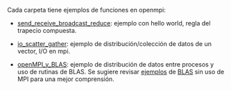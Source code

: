 Cada carpeta tiene ejemplos de funciones en openmpi:

* [send_receive_broadcast_reduce](send_receive_broadcast_reduce): ejemplo con hello world, regla del trapecio compuesta.

* [io_scatter_gather](io_scatter_gather): ejemplo de distribución/colección de datos de un vector, I/O en mpi.

* [openMPI_y_BLAS](openMPI_y_BLAS): ejemplo de distribución de datos entre procesos y uso de rutinas de BLAS. Se sugiere revisar [ejemplos](/C/BLAS/ejemplos) de [BLAS](/C/BLAS) sin uso de MPI para una mejor comprensión.
